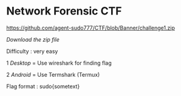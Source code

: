# Network Forensic CTF

https://github.com/agent-sudo777/CTF/blob/Banner/challenge1.zip

*Download the zip file*

Difficulty : very easy

1 *Desktop* = Use wireshark for finding flag

2 *Android* = Use Termshark (Termux)

Flag format : sudo{sometext}
